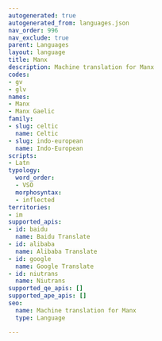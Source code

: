 ```yaml
---
autogenerated: true
autogenerated_from: languages.json
nav_order: 996
nav_exclude: true
parent: Languages
layout: language
title: Manx
description: Machine translation for Manx
codes:
- gv
- glv
names:
- Manx
- Manx Gaelic
family:
- slug: celtic
  name: Celtic
- slug: indo-european
  name: Indo-European
scripts:
- Latn
typology:
  word_order:
  - VSO
  morphosyntax:
  - inflected
territories:
- im
supported_apis:
- id: baidu
  name: Baidu Translate
- id: alibaba
  name: Alibaba Translate
- id: google
  name: Google Translate
- id: niutrans
  name: Niutrans
supported_qe_apis: []
supported_ape_apis: []
seo:
  name: Machine translation for Manx
  type: Language

---
```


